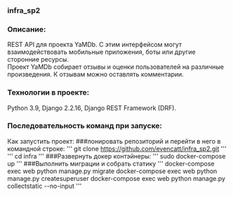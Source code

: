 ### infra_sp2
### Описание: 
  REST API для проекта YaMDb. С этим интерфейсом могут взаимодействовать мобильные приложения, боты или другие сторонние ресурсы.  
  Проект YaMDb собирает отзывы и оценки пользователей на различные произведения. К отзывам можно оставлять комментарии. 


### Технологии в проекте:
  Python 3.9, Django 2.2.16, Django REST Framework (DRF).
  

### Последовательность команд при запуске:




Как запустить проект:
###лонировать репозиторий и перейти в него в командной строке:
'''
git clone https://github.com/evencatt/infra_sp2.git
'''
'''
cd infra
'''
###Развернуть докер контэйнеры:
'''
sudo docker-compose up
'''
###Выполнить миграции и собрать статику
'''
docker-compose exec web python manage.py migrate
docker-compose exec web python manage.py createsuperuser
docker-compose exec web python manage.py collectstatic --no-input
'''